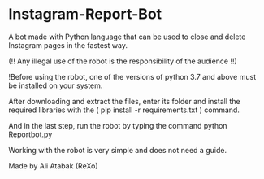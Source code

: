 # Instagram-Report-Bot

A bot made with Python language that can be used to close and delete Instagram pages in the fastest way.

(!! Any illegal use of the robot is the responsibility of the audience !!)

!Before using the robot, one of the versions of python 3.7 and above must be installed on your system.

After downloading and extract the files, enter its folder and install the required libraries with the ( pip install -r requirements.txt ) command.

And in the last step, run the robot by typing the  command python Reportbot.py

Working with the robot is very simple and does not need a guide.

Made by Ali Atabak (ReXo)
